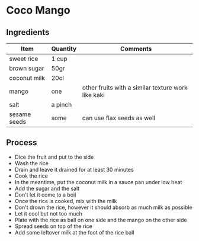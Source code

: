# Coco Mango

## Ingredients

| Item            | Quantity | Comments                                            |
|-----------------|----------|-----------------------------------------------------|
| sweet rice      | 1 cup    |                                                     |
| brown sugar     | 50gr     |                                                     |
| coconut milk    | 20cl     |                                                     |
| mango           | one      | other fruits with a similar texture work like kaki  |
| salt            | a pinch  |                                                     |
| sesame seeds    | some     | can use flax seeds as well                          |


## Process

- Dice the fruit and put to the side
- Wash the rice
- Drain and leave it drained for at least 30 minutes
- Cook the rice
- In the meantime, put the coconut milk in a sauce pan under low heat
- Add the sugar and the salt
- Don't let it come to a boil
- Once the rice is cooked, mix with the milk
- Don't drown the rice, however it should absorb as much milk as possible
- Let it cool but not too much
- Plate with the rice as ball on one side and the mango on the other side
- Spread seeds on top of the rice
- Add some leftover milk at the foot of the rice ball
